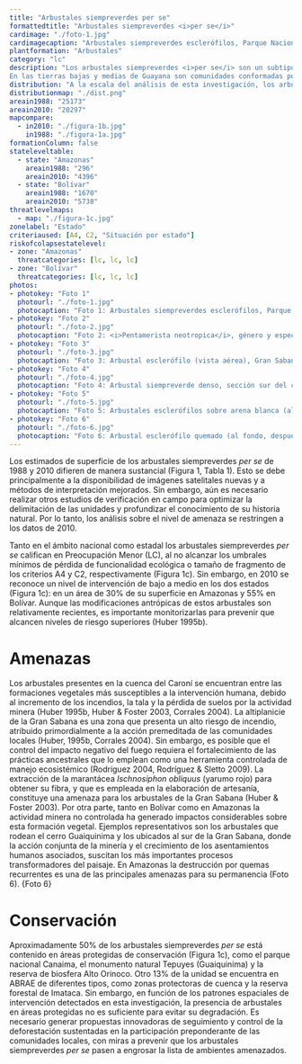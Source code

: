 ```yaml
---
title: "Arbustales siempreverdes per se"
formattedtitle: "Arbustales siempreverdes <i>per se</i>"
cardimage: "./foto-1.jpg"
cardimagecaption: "Arbustales siempreverdes esclerófilos, Parque Nacional Yapacana, estado Amazonas. <i>Otto Huber</i>"
plantformation: "Arbustales"
category: "lc"
description: "Los arbustales siempreverdes <i>per se</i> son un subtipo de la categoría arbustales siempreverdes. Se trata de una comunidad vegetal con predominio de plantas arbustivas que no exceden los 5 m de altura, asociadas a ambientes húmedos (precipitación anual > 1.400 mm), macrotérmicos (> 24°C) y submesotérmicos (18-24°C). Sus elementos arbustivos se caracterizan porque la sustitución de la masa foliar ocurre gradualmente a lo largo del año, de manera que los arbustos nunca están desprovistos de hojas y sólo una fracción las pierde durante los meses más secos. Su existencia como comunidad natural fue reconocida recientemente en la cartografía vegetal (Huber 1995c, Riina & Huber 2003).<br><br>
En las tierras bajas y medias de Guayana son comunidades conformadas por plantas con hojas predominantemente coriáceas (gruesas y rígidas), por lo que reciben el nombre de arbustales esclerófilos siempreverdes (Foto 1) (Huber & Alarcón 1988, Huber 1995c). Entre sus especies más comunes se encuentran: <i>Humiria balsamifera, Illex divaricata, Emmotum glabrum, Pradosia schomburgkiana, Ormosia macrophylla, Calliandra tsugoides, Biophytum</i> sp., <i>Euphronia guianensis, Bonyunia minor, Ternstroemia pungens, T. crassifolia, Thibaudia nutans</i> y <i>Gongylolepis benthamiana</i>. La composición florística y los endemismos de esta unidad vegetal varían entre las diferentes localidades, e incluyen un género endémico (<i>Pentamerista</i>) de una familia (Tetrameristaceae) considerada originalmente como exclusiva del sureste asiático (Foto 2) (Maguire <i>et al.</i> 1972, Huber & Alarcón 1988)."
distribution: "A la escala del análisis de esta investigación, los arbustales siempreverdes <i>per se</i> ocupan aproximadamente 10.134 km<sup>2</sup> o ligeramente más de 1% de la superficie terrestre continental de Venezuela. Su mayor extensión la alcanza en Amazonas, pero también están presentes en Bolívar (Figura 1, Tabla 1). Al sureste de Bolívar, entre 800 y 1.500 m, se localizan en la altiplanicie de la Gran Sabana (Foto 3), donde crecen sobre sustratos rocosos de arenisca y en algunas ocasiones sobre arena blanca profunda de origen fluvial. También se observan en la base del Guaiquinima (unidad de paisaje D74)(Foto 4) y en la región del río Caroní medio (Huber 1995a, Huber & Riina 1997). En Amazonas se ubican principalmente en zonas inundables de la penillanura de los ríos Ventuari y Casiquiare (unidad de paisaje B5)(Foto 5), entremezclados con herbazales sobre arena blanca (Huber & Oliveira-Miranda 2010, Figura 9)."
distributionmap: "./dist.png"
areain1988: "25173"
areain2010: "20297"
mapcompare:
  - in2010: "./figura-1b.jpg"
    in1988: "./figura-1a.jpg"
formationColumn: false
stateleveltable:
  - state: "Amazonas"
    areain1988: "296"
    areain2010: "4396"
  - state: "Bolívar"
    areain1988: "1670"
    areain2010: "5738"
threatlevelmaps:
  - map: "./figura-1c.jpg"
zonelabel: "Estado"
criteriaused: [A4, C2, "Situación por estado"]
riskofcolapsestatelevel:
- zone: "Amazonas"
  threatcategories: [lc, lc, lc]
- zone: "Bolívar"
  threatcategories: [lc, lc, lc]
photos:
- photokey: "Foto 1"
  photourl: "./foto-1.jpg"
  photocaption: "Foto 1: Arbustales siempreverdes esclerófilos, Parque Nacional Yapacana, estado Amazonas. <i>Otto Huber</i>"
- photokey: "Foto 2"
  photourl: "./foto-2.jpg"
  photocaption: "Foto 2: <i>Pentamerista neotropica</i>, género y especie endémicos de los arbustales siempreverdes esclerófilos, estado Amazonas. <i>Otto Huber</i>"
- photokey: "Foto 3"
  photourl: "./foto-3.jpg"
  photocaption: "Foto 3: Arbustal esclerófilo (vista aérea), Gran Sabana, estado Bolívar. <i>Otto Huber</i>"
- photokey: "Foto 4"
  photourl: "./foto-4.jpg"
  photocaption: "Foto 4: Arbustal siempreverde denso, sección sur del cerro Guaiquinima, estado Bolívar. <i>Otto Huber</i>"
- photokey: "Foto 5"
  photourl: "./foto-5.jpg"
  photocaption: "Foto 5: Arbustales esclerófilos sobre arena blanca (alineados en relación con la disponibilidad hídrica de los suelos), río Yagua, estado Amazonas. <i>Otto Huber</i>"
- photokey: "Foto 6"
  photourl: "./foto-6.jpg"
  photocaption: "Foto 6: Arbustal esclerófilo quemado (al fondo, después del herbazal). El color grisáceo indica al menos dos años de su quema, caño Yagua, estado Amazonas. <i>Otto Huber</i>"
---
```

Los estimados de superficie de los arbustales siempreverdes *per se* de 1988 y 2010 difieren de manera sustancial (Figura 1, Tabla 1). Esto se debe principalmente a la disponibilidad de imágenes satelitales nuevas y a métodos de interpretación mejorados. Sin embargo, aún es necesario realizar otros estudios de verificación en campo para optimizar la delimitación de las unidades y profundizar el conocimiento de su historia natural. Por lo tanto, los análisis sobre el nivel de amenaza se restringen a los datos de 2010.

Tanto en el ámbito nacional como estadal los arbustales siempreverdes *per se* califican en Preocupación Menor (LC), al no alcanzar los umbrales mínimos de pérdida de funcionalidad ecológica o tamaño de fragmento de los criterios A4 y C2, respectivamente (Figura 1c). Sin embargo, en 2010 se reconoce un nivel de intervención de bajo a medio en los dos estados (Figura 1c): en un área de 30% de su superficie en Amazonas y 55% en Bolívar. Aunque las modificaciones antrópicas de estos arbustales son relativamente recientes, es importante monitorizarlas para prevenir que alcancen niveles de riesgo superiores (Huber 1995b).

# Amenazas

Los arbustales presentes en la cuenca del Caroní se encuentran entre las formaciones vegetales más susceptibles a la intervención humana, debido al incremento de los incendios, la tala y la pérdida de suelos por la actividad minera (Huber 1995b, Huber & Foster 2003, Corrales 2004). La altiplanicie de la Gran Sabana es una zona que presenta un alto riesgo de incendio, atribuido primordialmente a la acción premeditada de las comunidades locales (Huber, 1995b, Corrales 2004). Sin embargo, es posible que el control del impacto negativo del fuego requiera el fortalecimiento de las prácticas ancestrales que lo emplean como una herramienta controlada de manejo ecosistémico (Rodríguez 2004, Rodríguez & Sletto 2009). La extracción de la marantácea *Ischnosiphon obliquus* (yarumo rojo) para obtener su fibra, y que es empleada en la elaboración de artesanía, constituye una amenaza para los arbustales de la Gran Sabana (Huber & Foster 2003). Por otra parte, tanto en Bolívar como en Amazonas la actividad minera no controlada ha generado impactos considerables sobre esta formación vegetal. Ejemplos representativos son los arbustales que rodean el cerro Guaiquinima y los ubicados al sur de la Gran Sabana, donde la acción conjunta de la minería y el crecimiento de los asentamientos humanos asociados, suscitan los más importantes procesos transformadores del paisaje. En Amazonas la destrucción por quemas recurrentes es una de las principales amenazas para su permanencia (Foto 6).
{Foto 6}

# Conservación

Aproximadamente 50% de los arbustales siempreverdes *per se* está contenido en áreas protegidas de conservación (Figura 1c), como el parque nacional Canaima, el monumento natural Tepuyes (Guaiquinima) y la reserva de biosfera Alto Orinoco. Otro 13% de la unidad se encuentra en ABRAE de diferentes tipos, como zonas protectoras de cuenca y la reserva forestal de Imataca. Sin embargo, en función de los patrones espaciales de intervención detectados en esta investigación, la presencia de arbustales en áreas protegidas no es suficiente para evitar su degradación. Es necesario generar propuestas innovadoras de seguimiento y control de la deforestación sustentadas en la participación preponderante de las comunidades locales, con miras a prevenir que los arbustales siempreverdes *per se* pasen a engrosar la lista de ambientes amenazados.
